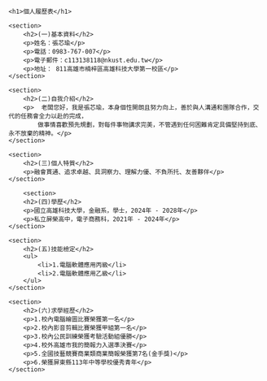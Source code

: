 <!DOCTYPE html>
<html lang="zh-Hant">
<head>
    <meta charset="UTF-8">
    <meta name="viewport" content="width=device-width, initial-scale=1.0">
    <title>學生履歷表</title>
    <style>ㄒ
        body {
            font-family: Arial, sans-serif;
            margin: 20px;
            padding: 20px;
            border: 1px solid #ccc;
            border-radius: 5px;
            max-width: 600px;
        }
        h1 {
            text-align: center;
            color: #333;
        }
        section {
            margin-bottom: 20px;
        }
        h2 {
            border-bottom: 2px solid #333;
            padding-bottom: 5px;
            color: #555;
        }
    </style>
</head>
<body>

    <h1>個人履歷表</h1>

    <section>
        <h2>(一)基本資料</h2>
        <p>姓名：張芯瑜</p>
        <p>電話：0983-767-007</p>
        <p>電子郵件：c113138118@nkust.edu.tw</p>
        <p>地址： 811高雄市楠梓區高雄科技大學第一校區</p>
    </section>

    <section>
        <h2>(二)自我介紹</h2>
        <p>  老闆您好，我是張芯瑜，本身個性開朗且努力向上，善於與人溝通和團隊合作，交代的任務會全力以赴的完成，
            做事情喜歡預先規劃，對每件事物講求完美，不管遇到任何困難肯定具備堅持到底、永不放棄的精神。</p>
    </section>

    <section>
        <h2>(三)個人特質</h2>
        <p>融會貫通、追求卓越、具洞察力、理解力優、不負所托、友善夥伴</p>
    </section>

        <section>
        <h2>(四)學歷</h2>
        <p>國立高雄科技大學，金融系，學士，2024年 - 2028年</p>
        <p>私立屏榮高中，電子商務科，2021年 - 2024年</p>
    </section>

    <section>
        <h2>(五)技能檢定</h2>
        <ul>
            <li>1.電腦軟體應用丙級</li>
            <li>2.電腦軟體應用乙級</li>
        </ul>
    </section>

    <section>
        <h2>(六)求學經歷</h2>
        <p>1.校內電腦繪圖比賽榮獲第一名</p>
        <p>2.校內影音剪輯比賽榮獲甲組第一名</p>
        <p>3.校內公民訓練榮獲考驗活動組優勝</p>
        <p>4.校外高雄市我的簡報力入選準決賽</p>
        <p>5.全國技藝競賽商業類商業簡報榮獲第7名(金手獎)</p>
        <p>6.榮獲屏東縣113年中等學校優秀青年</p>
    </section>

</body>
</html>
